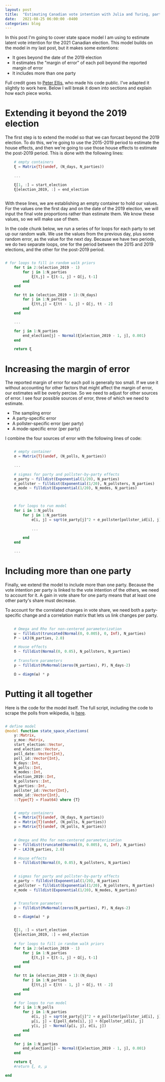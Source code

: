 ```yaml
---
layout: post
title:  "Estimating Canadian vote intention with Julia and Turing, part II"
date:   2021-08-25 06:00:00 -0400
categories: blog
---
```


In this post I'm going to cover state space model I am using to estimate latent vote intention for the 2021 Canadian election. This model builds on the model in my last post, but it makes some extentions:
* It goes beyond the date of the 2019 election  
* It estimates the "margin of error" of each poll beyond the reported margin of error
* It includes more than one party

Full credit goes to [Peter Ellis](http://freerangestats.info/elections/nz-2017/combined.html), who made his code public. I've adapted it slightly to work here. Below I will break it down into sections and explain how each piece works.

# Extending it beyond the 2019 election
The first step is to extend the model so that we can forcast beyond the 2019 election. To do this, we're going to use the 2015-2019 period to estimate the house effects, and then we're going to use those house effects to estimate the post-2019 period. This is done with the following lines:

```julia
    # empty containers
    ξ = Matrix{T}(undef, (N_days, N_parties))
    
    ...

    ξ[1, :] = start_election
    ξ[election_2019, :] = end_election    
    

```

With these lines, we are establishing an empty container to hold our values. For the values one the first day and on the date of the 2019 election, we will input the final vote proportions rather than estimate them. We know these values, so we will make use of them.

In the code chunk below, we run a series of for loops for each party to set up our random walk. We use the values from the previous day, plus some random error, as the value for the next day. Because we have two periods, we do two separate loops, one for the period between the 2015 and 2019 elections, and the other for the post-2019 period.


```julia

# for loops to fill in random walk priors
    for t in 2:(election_2019 - 1)
        for j in 1:N_parties
            ξ[t,j] = ξ[t-1, j] + Ω[j, t-1]
        end
    end

    for tt in (election_2019 + 1):(N_days)
        for j in 1:N_parties
            ξ[tt,j] = ξ[tt - 1, j] + Ω[j, tt - 2]
        end
    end   

    ...

    for j in 1:N_parties
        end_election[j] ~ Normal(ξ[election_2019 - 1, j], 0.001)
    end

    return ξ

```

# Increasing the margin of error
The reported margin of error for each poll is generally too small. If we use it without accounting for other factors that might affect the margin of error, our estimates will be overly percise. So we need to adjust for other sources of error. I see four possible sources of error, three of which we need to estimate. 
* The sampling error
* A party-specific error
* A pollster-specific error (per party)
* A mode-specific error (per party)

I combine the four sources of error with the following lines of code:

```julia

    # empty container
    σ = Matrix{T}(undef, (N_polls, N_parties))
    
    ...

    # sigmas for party and pollster-by-party effects    
    σ_party ~ filldist(Exponential(1/20), N_parties)
    σ_pollster ~ filldist(Exponential(1/20), N_pollsters, N_parties)
    σ_mode ~ filldist(Exponential(1/20), N_modes, N_parties)


    
    # for loops to run model
    for i in 1:N_polls
        for j in 1:N_parties
            σ[i, j] = sqrt(σ_party[j]^2 + σ_pollster[pollster_id[i], j]^2 + σ_mode[mode_id[i], j]^2 + y_moe[i, j]^2)
            
            ...

        end
    end 

    ...

```

# Including more than one party
Finally, we extend the model to include more than one party. Because the vote intention per party is linked to the vote intention of the others, we need to account for it. A gain in vote share for one party means that at least one other party's share must decrease.

To account for the correlated changes in vote share, we need both a party-specific change and a correlation matrix that lets us link changes per party.

```julia
    
    # Omega and Rho for non-centered parameterization
    ω ~ filldist(truncated(Normal(0, 0.005), 0, Inf), N_parties)
    Ρ ~ LKJ(N_parties, 2.0)

    # House effects
    δ ~ filldist(Normal(0, 0.05), N_pollsters, N_parties)
    
    # Transform parameters
    ρ ~ filldist(MvNormal(zeros(N_parties), Ρ), N_days-2)

    Ω = diagm(ω) * ρ
```


# Putting it all together
Here is the code for the model itself. The full script, including the code to scrape the polls from wikipedia, is [here](https://github.com/sjwild/sjwild.github.io/raw/main/assets/2021-08-25state-space-model-2021-election.jl).

```julia

# define model
@model function state_space_elections(
    y::Matrix, 
    y_moe::Matrix, 
    start_election::Vector, 
    end_election::Vector, 
    poll_date::Vector{Int}, 
    poll_id::Vector{Int}, 
    N_days::Int, 
    N_polls::Int,
    N_modes::Int,
    election_2019::Int,
    N_pollsters::Int, 
    N_parties::Int,
    pollster_id::Vector{Int}, 
    mode_id::Vector{Int},
    ::Type{T} = Float64) where {T}


    # empty containers
    ξ = Matrix{T}(undef, (N_days, N_parties))
    σ = Matrix{T}(undef, (N_polls, N_parties))
    μ = Matrix{T}(undef, (N_polls, N_parties))
    

    # Omega and Rho for non-centered parameterization
    ω ~ filldist(truncated(Normal(0, 0.005), 0, Inf), N_parties)
    Ρ ~ LKJ(N_parties, 2.0)

    # House effects
    δ ~ filldist(Normal(0, 0.05), N_pollsters, N_parties)
    

    # sigmas for party and pollster-by-party effects    
    σ_party ~ filldist(Exponential(1/20), N_parties)
    σ_pollster ~ filldist(Exponential(1/20), N_pollsters, N_parties)
    σ_mode ~ filldist(Exponential(1/20), N_modes, N_parties)


    # Transform parameters
    ρ ~ filldist(MvNormal(zeros(N_parties), Ρ), N_days-2)

    Ω = diagm(ω) * ρ


    ξ[1, :] = start_election
    ξ[election_2019, :] = end_election    
    
    # for loops to fill in random walk priors
    for t in 2:(election_2019 - 1)
        for j in 1:N_parties
            ξ[t,j] = ξ[t-1, j] + Ω[j, t-1]
        end
    end

    for tt in (election_2019 + 1):(N_days)
        for j in 1:N_parties
            ξ[tt,j] = ξ[tt - 1, j] + Ω[j, tt - 2]
        end
    end   

    # for loops to run model
    for i in 1:N_polls
        for j in 1:N_parties
            σ[i, j] = sqrt(σ_party[j]^2 + σ_pollster[pollster_id[i], j]^2 + σ_mode[mode_id[i], j]^2 + y_moe[i, j]^2)
            μ[i, j] = ξ[poll_date[i], j] + δ[pollster_id[i], j]
            y[i, j] ~ Normal(μ[i, j], σ[i, j])
        end
    end 

    for j in 1:N_parties
        end_election[j] ~ Normal(ξ[election_2019 - 1, j], 0.001)
    end

    return ξ
    #return ξ, σ, μ

end

```